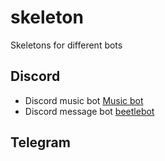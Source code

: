 # skeleton
Skeletons for different bots

## Discord 
- Discord music bot [Music bot](replit.com/@a1harva/discordbot)
- Discord message bot [beetlebot](https://github.com/a-tharva/beetleBot)

## Telegram

